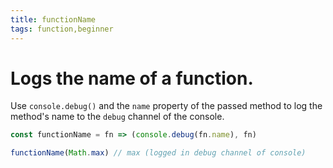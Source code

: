 ```yaml
---
title: functionName
tags: function,beginner
---
```


# Logs the name of a function.

Use `console.debug()` and the `name` property of the passed method to log the method's name to the `debug` channel of the console.

```js
const functionName = fn => (console.debug(fn.name), fn)
```

```js
functionName(Math.max) // max (logged in debug channel of console)
```
